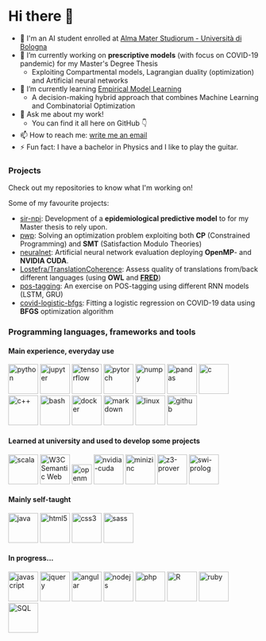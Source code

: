 # Hi there 👋

<!--
**michimichiamo/michimichiamo** is a ✨ _special_ ✨ repository because its `README.md` (this file) appears on your GitHub profile.
-->

- 📖 I'm an AI student enrolled at [Alma Mater Studiorum - Università di Bologna](https://corsi.unibo.it/2cycle/artificial-intelligence/index.html)
- 🔭 I’m currently working on **prescriptive models** (with focus on COVID-19 pandemic) for my Master's Degree Thesis
  - Exploiting Compartmental models, Lagrangian duality (optimization) and Artificial neural networks
- 🌱 I’m currently learning [Empirical Model Learning](https://emlopt.github.io/)
  - A decision-making hybrid approach that combines Machine Learning and Combinatorial Optimization
- 💬 Ask me about my work!
  - You can find it all here on GitHub 👇
- 📫 How to reach me: [write me an email](mailto:michele.iannello@studio.unibo.it)
- ⚡ Fun fact: I have a bachelor in Physics and I like to play the guitar.

### Projects
Check out my repositories to know what I'm working on!

Some of my favourite projects:
- [sir-npi](https://github.com/michimichiamo/sir-npi): Development of a **epidemiological predictive model** to for my Master thesis to rely upon.
- [pwp](https://github.com/michimichiamo/pwp): Solving an optimization problem exploiting both **CP** (Constrained Programming) and **SMT** (Satisfaction Modulo Theories)
- [neuralnet](https://github.com/michimichiamo/neuralnet): Artificial neural network evaluation deploying **OpenMP**- and **NVIDIA CUDA**.
- [Lostefra/TranslationCoherence](https://github.com/Lostefra/TranslationCoherence): Assess quality of translations from/back different languages (using **OWL** and [**FRED**](http://wit.istc.cnr.it/stlab-tools/fred/))
- [pos-tagging](https://github.com/michimichiamo/pos-tagging): An exercise on POS-tagging using different RNN models (LSTM, GRU)
- [covid-logistic-bfgs](https://github.com/michimichiamo/covid-logistic-bfgs): Fitting a logistic regression on COVID-19 data using **BFGS** optimization algorithm


### Programming languages, frameworks and tools

#### Main experience, everyday use
  <a href="https://www.python.org/"><img alt="python" height=60 src="https://cdn.jsdelivr.net/gh/devicons/devicon/icons/python/python-original-wordmark.svg" /></a>
  <a href="https://jupyter.org/"><img alt="jupyter" height=60 src="https://cdn.jsdelivr.net/gh/devicons/devicon/icons/jupyter/jupyter-original-wordmark.svg" /></a>
  <a href="https://www.tensorflow.org/"><img alt="tensorflow" height=60 src="https://cdn.jsdelivr.net/gh/devicons/devicon/icons/tensorflow/tensorflow-original.svg" /></a>
  <a href="https://pytorch.org/"><img alt="pytorch" height=60 src=https://www.vectorlogo.zone/logos/pytorch/pytorch-icon.svg /></a>
  <a href="https://numpy.org/"><img alt="numpy" height=60 src="https://cdn.jsdelivr.net/gh/devicons/devicon/icons/numpy/numpy-original.svg" /></a>
  <a href="https://pandas.pydata.org/"><img alt ="pandas" height=60 src="https://cdn.jsdelivr.net/gh/devicons/devicon/icons/pandas/pandas-original-wordmark.svg" /></a>
  <a href="https://www.iso.org/standard/74528.html"><img alt="c" height=60 src="https://cdn.jsdelivr.net/gh/devicons/devicon/icons/c/c-original.svg" /></a>
  <a href="https://isocpp.org/"><img alt="c++" height=60 src="https://cdn.jsdelivr.net/gh/devicons/devicon/icons/cplusplus/cplusplus-original.svg" /></a>
  <a href="https://www.gnu.org/software/bash/"><img alt="bash" height=60 src="https://cdn.jsdelivr.net/gh/devicons/devicon/icons/bash/bash-original.svg" /></a>
  <a href="https://www.docker.com/"><img alt="docker" height=60 src="https://cdn.jsdelivr.net/gh/devicons/devicon/icons/docker/docker-original-wordmark.svg" /></a>
  <a href="https://daringfireball.net/projects/markdown/"><img alt="markdown" height=60 src="https://cdn.jsdelivr.net/gh/devicons/devicon/icons/markdown/markdown-original.svg" /></a>
  <a href="https://www.linux.org/"><img alt="linux" height=60 src="https://cdn.jsdelivr.net/gh/devicons/devicon/icons/linux/linux-original.svg" /></a>
  <a href="https://github.com/"><img alt="github" height=60 src="https://cdn.jsdelivr.net/gh/devicons/devicon/icons/github/github-original-wordmark.svg" /></a>

#### Learned at university and used to develop some projects
  <a href="https://www.scala-lang.org/"><img alt="scala" height=60 src="https://cdn.jsdelivr.net/gh/devicons/devicon/icons/scala/scala-original-wordmark.svg" /></a>
  <a href="http://www.w3.org/2001/sw/"><img alt="W3C Semantic Web" height=60 src="https://user-images.githubusercontent.com/33673888/143017073-8f2a6143-ffa1-4cfa-8341-15d8afb0ef4d.png" /></a>
  <a href="https://www.openmp.org/"><img alt="openmp" height=40 src="https://www.openmp.org/wp-content/uploads/openmp-header-logo-100h.png" /></a>
  <a href="https://developer.nvidia.com/cuda-zone"><img alt="nvidia-cuda" height=60 src=https://www.vectorlogo.zone/logos/nvidia/nvidia-ar21.svg /></a>
  <a href="https://www.minizinc.org/"><img alt="minizinc" height=60 src="https://www.minizinc.org/MiniZn_logo.png" /></a>
  <a href="https://github.com/Z3Prover/z3"><img alt="z3-prover" height=60 src="https://avatars.githubusercontent.com/u/11668813?s=200&v=4" /></a>
  <a href="https://www.swi-prolog.org/"><img alt="swi-prolog" height=60 src="https://aws1.discourse-cdn.com/free1/uploads/swiprolog/original/1X/73ebf150a3746e8f54f93423fb28d18c434847c9.png" height=60 /></a>
#### Mainly self-taught
  <a href="https://www.java.com/"><img alt="java" height=60 src="https://cdn.jsdelivr.net/gh/devicons/devicon/icons/java/java-original-wordmark.svg" /></a>
  <a href="https://html.spec.whatwg.org/multipage/"><img alt="html5" height=60 src="https://cdn.jsdelivr.net/gh/devicons/devicon/icons/html5/html5-original-wordmark.svg" /></a>
  <a href="https://www.w3.org/TR/CSS/"><img alt="css3" height=60 src="https://cdn.jsdelivr.net/gh/devicons/devicon/icons/css3/css3-original-wordmark.svg" /></a>
  <a href="https://sass-lang.com/"><img alt="sass" height=60 src="https://cdn.jsdelivr.net/gh/devicons/devicon/icons/sass/sass-original.svg" /></a>
#### In progress...
<p>
  <a href="https://www.ecma-international.org/publications-and-standards/standards/ecma-262/"><img alt="javascript" height=60 src="https://cdn.jsdelivr.net/gh/devicons/devicon/icons/javascript/javascript-original.svg" /></a>
  <a href="https://jquery.com/"><img alt="jquery" height=60 src="https://cdn.jsdelivr.net/gh/devicons/devicon/icons/jquery/jquery-original-wordmark.svg" /></a>
  <a href="https://angular.io/"><img alt="angular" height=60 src="https://cdn.jsdelivr.net/gh/devicons/devicon/icons/angularjs/angularjs-original.svg" /></a>
  <a href="https://nodejs.org/"><img alt="nodejs" height=60 src="https://cdn.jsdelivr.net/gh/devicons/devicon/icons/nodejs/nodejs-original.svg" /></a>
  <a href="https://www.php.net/"><img alt="php" height=60 src="https://cdn.jsdelivr.net/gh/devicons/devicon/icons/php/php-original.svg" /></a>
  <a href="https://www.r-project.org/"><img alt="R" height=60 src="https://cdn.jsdelivr.net/gh/devicons/devicon/icons/r/r-original.svg" /></a>
  <a href="https://www.ruby-lang.org/"><img alt="ruby" height=60 src="https://cdn.jsdelivr.net/gh/devicons/devicon/icons/ruby/ruby-original-wordmark.svg" /></a>
  <a href="https://www.iso.org/standard/63555.html"><img alt="SQL" height=60 src="https://cdn.jsdelivr.net/gh/devicons/devicon/icons/mysql/mysql-original-wordmark.svg" /></a>
</p>



